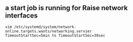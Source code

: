 ## a start job is running for Raise network interfaces

	vim /etc/systemd/system/network-online.targets.wants/networking.servier
	TimeoutStartSec=5min to TimeoutStartSec=30sec
